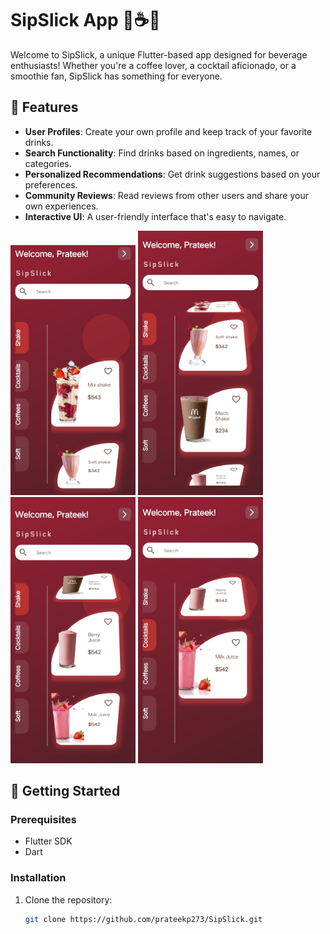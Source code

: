 # SipSlick App 🍹☕️🥤

Welcome to SipSlick, a unique Flutter-based app designed for beverage enthusiasts! Whether you're a coffee lover, a cocktail aficionado, or a smoothie fan, SipSlick has something for everyone.

## 🌟 Features

- **User Profiles**: Create your own profile and keep track of your favorite drinks.
- **Search Functionality**: Find drinks based on ingredients, names, or categories.
- **Personalized Recommendations**: Get drink suggestions based on your preferences.
- **Community Reviews**: Read reviews from other users and share your own experiences.
- **Interactive UI**: A user-friendly interface that's easy to navigate.

<img src="img_2.png" width="200">
<img src="img_3.png" width="200">
<img src="img_4.png" width="200">
<img src="img_5.png" width="200">

## 🚀 Getting Started

### Prerequisites

- Flutter SDK
- Dart

### Installation

1. Clone the repository:
   ```bash
   git clone https://github.com/prateekp273/SipSlick.git
